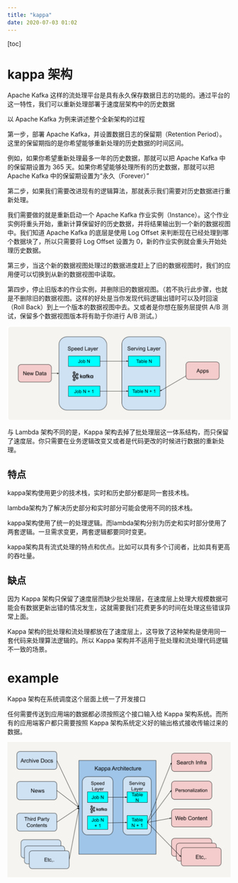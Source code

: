 ```yaml
---
title: "kappa"
date: 2020-07-03 01:02
---
```

[toc]



# kappa 架构

Apache Kafka 这样的流处理平台是具有永久保存数据日志的功能的。通过平台的这一特性，我们可以重新处理部署于速度层架构中的历史数据



以 Apache Kafka 为例来讲述整个全新架构的过程

第一步，部署 Apache Kafka，并设置数据日志的保留期（Retention Period）。这里的保留期指的是你希望能够重新处理的历史数据的时间区间。

例如，如果你希望重新处理最多一年的历史数据，那就可以把 Apache Kafka 中的保留期设置为 365 天。如果你希望能够处理所有的历史数据，那就可以把 Apache Kafka 中的保留期设置为“永久（Forever）”

第二步，如果我们需要改进现有的逻辑算法，那就表示我们需要对历史数据进行重新处理。

我们需要做的就是重新启动一个 Apache Kafka 作业实例（Instance）。这个作业实例将重头开始，重新计算保留好的历史数据，并将结果输出到一个新的数据视图中。我们知道 Apache Kafka 的底层是使用 Log Offset 来判断现在已经处理到哪个数据块了，所以只需要将 Log Offset 设置为 0，新的作业实例就会重头开始处理历史数据。

第三步，当这个新的数据视图处理过的数据进度赶上了旧的数据视图时，我们的应用便可以切换到从新的数据视图中读取。

第四步，停止旧版本的作业实例，并删除旧的数据视图。（若不执行此步骤，也就是不删除旧的数据视图。这样的好处是当你发现代码逻辑出错时可以及时回滚（Roll Back）到上一个版本的数据视图中去。又或者是你想在服务层提供 A/B 测试，保留多个数据视图版本将有助于你进行 A/B 测试。）

![image-20200703010826638](kappa.assets/image-20200703010826638.png)



与 Lambda 架构不同的是，Kappa 架构去掉了批处理层这一体系结构，而只保留了速度层。你只需要在业务逻辑改变又或者是代码更改的时候进行数据的重新处理。



## 特点

kappa架构使用更少的技术栈，实时和历史部分都是同一套技术栈。

lambda架构为了解决历史部分和实时部分可能会使用不同的技术栈。

kappa架构使用了统一的处理逻辑。而lambda架构分别为历史和实时部分使用了两套逻辑。一旦需求变更，两套逻辑都要同时变更。

kappa架构具有流式处理的特点和优点。比如可以具有多个订阅者，比如具有更高的吞吐量。



## 缺点

因为 Kappa 架构只保留了速度层而缺少批处理层，在速度层上处理大规模数据可能会有数据更新出错的情况发生，这就需要我们花费更多的时间在处理这些错误异常上面。

Kappa 架构的批处理和流处理都放在了速度层上，这导致了这种架构是使用同一套代码来处理算法逻辑的。所以 Kappa 架构并不适用于批处理和流处理代码逻辑不一致的场景。



# example 

Kappa 架构在系统调度这个层面上统一了开发接口

任何需要传送到应用端的数据都必须按照这个接口输入给 Kappa 架构系统。而所有的应用端客户都只需要按照 Kappa 架构系统定义好的输出格式接收传输过来的数据。

![image-20200703011200956](kappa.assets/image-20200703011200956.png)